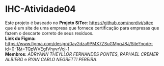 # IHC-Atividade04
Este projeto é baseado no **Projeto SiTec**: https://github.com/nordivi/sitec que é um site de uma empresa que fornece certificação para empresas que fazem o descarte correto de seus resíduos.  
**Link do Figma:** https://www.figma.com/design/0ay2dza9PMX7ZSuGMpqJ8J/Site?node-id=0-1&t=TQpWVEgfVhyvrVoj-1  
**Membros:** *ADRYANN THEYLLOR FERNANDES PONTES*, *RAPHAEL CREMER ALBIERO* e *RYAN CARLO NEGRETTI PEREIRA*.

